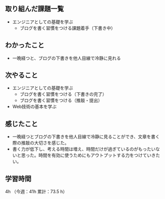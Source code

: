 ## 取り組んだ課題一覧
- エンジニアとしての基礎を学ぶ
  - ブログを書く習慣をつける課題着手（下書き中）
## わかったこと
- 一晩経つと、ブログの下書きを他人目線で冷静に見れる
## 次やること
- エンジニアとしての基礎を学ぶ
  - ブログを書く習慣をつける（下書きの完了）
  - ブログを書く習慣をつける（推敲・提出）
- Web技術の基本を学ぶ
## 感じたこと
- 一晩経つとブログの下書きを他人目線で冷静に見ることができ、文章を書く際の推敲の大切さを感じた。
- 書く力が低下し、考える時間は増え、時間だけが過ぎているのがもったいないと思った。時間を有効に使うためにもアウトプットする力をつけていきたい。
## 学習時間
4h （今週：41h 累計：73.5 h）
